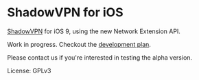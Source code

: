ShadowVPN for iOS
=================

[ShadowVPN](https://github.com/clowwindy/ShadowVPN) for iOS 9, using the new Network Extension API.

Work in progress. Checkout the [development plan](https://github.com/clowwindy/ShadowVPNiOS/issues).

Please contact us if you're interested in testing the alpha version.

License: GPLv3

